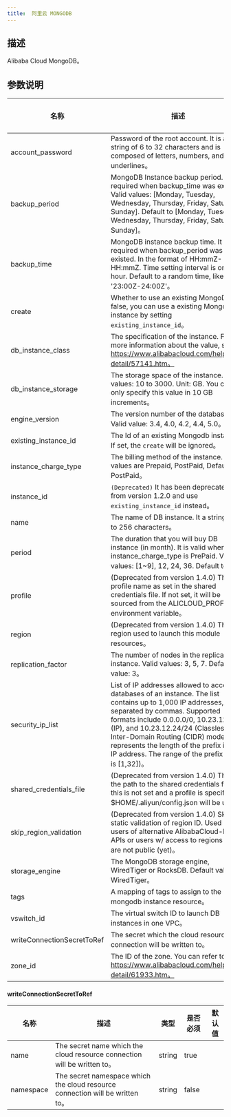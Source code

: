 ```yaml
---
title:  阿里云 MONGODB
---
```


## 描述

Alibaba Cloud MongoDB。

## 参数说明


 名称 | 描述 | 类型 | 是否必须 | 默认值 
 ------------ | ------------- | ------------- | ------------- | ------------- 
 account_password | Password of the root account. It is a string of 6 to 32 characters and is composed of letters, numbers, and underlines。 | string | true |  
 backup_period | MongoDB Instance backup period. It is required when backup_time was existed. Valid values: [Monday, Tuesday, Wednesday, Thursday, Friday, Saturday, Sunday]. Default to [Monday, Tuesday, Wednesday, Thursday, Friday, Saturday, Sunday]。 | list(string) | true |  
 backup_time | MongoDB instance backup time. It is required when backup_period was existed. In the format of HH:mmZ- HH:mmZ. Time setting interval is one hour. Default to a random time, like '23:00Z-24:00Z'。 | string | false |  
 create | Whether to use an existing MongoDB. If false, you can use a existing Mongodb instance by setting `existing_instance_id`。 | bool | false |  
 db_instance_class | The specification of the instance. For more information about the value, see https://www.alibabacloud.com/help/doc-detail/57141.htm。 | string | true |  
 db_instance_storage | The storage space of the instance. Valid values: 10 to 3000. Unit: GB. You can only specify this value in 10 GB increments。 | number | false |  
 engine_version | The version number of the database. Valid value: 3.4, 4.0, 4.2, 4.4, 5.0。 | string | true |  
 existing_instance_id | The Id of an existing Mongodb instance. If set, the `create` will be ignored。 | string | false |  
 instance_charge_type | The billing method of the instance. Valid values are Prepaid, PostPaid, Default to PostPaid。 | string | false |  
 instance_id | `(Deprecated)` It has been deprecated from version 1.2.0 and use `existing_instance_id` instead。 | string | false |  
 name | The name of DB instance. It a string of 2 to 256 characters。 | string | true |  
 period | The duration that you will buy DB instance (in month). It is valid when instance_charge_type is PrePaid. Valid values: [1~9], 12, 24, 36. Default to 1。 |  | false |  
 profile | (Deprecated from version 1.4.0) The profile name as set in the shared credentials file. If not set, it will be sourced from the ALICLOUD_PROFILE environment variable。 | string | false |  
 region | (Deprecated from version 1.4.0) The region used to launch this module resources。 | string | false |  
 replication_factor | The number of nodes in the replica set instance. Valid values: 3, 5, 7. Default value: 3。 | number | false |  
 security_ip_list | List of IP addresses allowed to access all databases of an instance. The list contains up to 1,000 IP addresses, separated by commas. Supported formats include 0.0.0.0/0, 10.23.12.24 (IP), and 10.23.12.24/24 (Classless Inter-Domain Routing (CIDR) mode. /24 represents the length of the prefix in an IP address. The range of the prefix length is [1,32])。 | list(string) | false |  
 shared_credentials_file | (Deprecated from version 1.4.0) This is the path to the shared credentials file. If this is not set and a profile is specified, $HOME/.aliyun/config.json will be used。 | string | false |  
 skip_region_validation | (Deprecated from version 1.4.0) Skip static validation of region ID. Used by users of alternative AlibabaCloud-like APIs or users w/ access to regions that are not public (yet)。 | bool | false |  
 storage_engine | The MongoDB storage engine, WiredTiger or RocksDB. Default value: WiredTiger。 | string | false |  
 tags | A mapping of tags to assign to the mongodb instance resource。 | map(string) | false |  
 vswitch_id | The virtual switch ID to launch DB instances in one VPC。 | string | false |  
 writeConnectionSecretToRef | The secret which the cloud resource connection will be written to。 | [writeConnectionSecretToRef](#writeConnectionSecretToRef) | false |  
 zone_id | The ID of the zone. You can refer to https://www.alibabacloud.com/help/doc-detail/61933.htm。 | string | false |  


#### writeConnectionSecretToRef

 名称 | 描述 | 类型 | 是否必须 | 默认值 
 ------------ | ------------- | ------------- | ------------- | ------------- 
 name | The secret name which the cloud resource connection will be written to。 | string | true |  
 namespace | The secret namespace which the cloud resource connection will be written to。 | string | false |  
